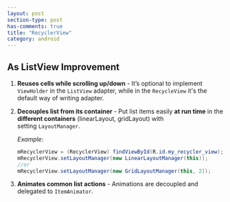 ```yaml
---
layout: post
section-type: post
has-comments: true
title: "RecyclerView"
category: android
---
```


## As ListView Improvement

1. **Reuses cells while scrolling up/down** - It’s optional to implement `ViewHolder` in the `ListView` adapter, while in the `RecycleView` it's the default way of writing adapter.
2. **Decouples list from its container** - Put list items easily **at run time** in the **different containers** (linearLayout, gridLayout) with setting `LayoutManager`.
    
    *Example:*
    
    ```java
    mRecyclerView = (RecyclerView) findViewById(R.id.my_recycler_view);
    mRecyclerView.setLayoutManager(new LinearLayoutManager(this));
    //or
    mRecyclerView.setLayoutManager(new GridLayoutManager(this, 2));
    ```
    
3. **Animates common list actions** - Animations are decoupled and delegated to `ItemAnimator`.